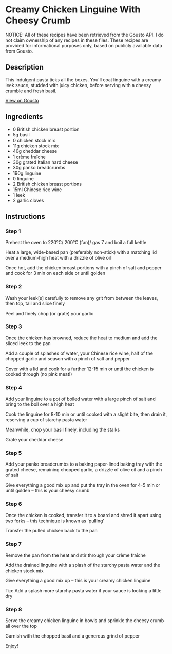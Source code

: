 # Creamy Chicken Linguine With Cheesy Crumb

NOTICE: All of these recipes have been retrieved from the Gousto API. I do not claim ownership of any recipes in these files. These recipes are provided for informational purposes only, based on publicly available data from Gousto.

## Description

This indulgent pasta ticks all the boxes. You'll coat linguine with a creamy leek sauce, studded with juicy chicken, before serving with a cheesy crumble and fresh basil. 

[View on Gousto](https://www.gousto.co.uk/recipes/cookbook/creamy-lemon-chicken-linguine-with-cheesy-crumble)

## Ingredients

- 0 British chicken breast portion
- 5g basil
- 0 chicken stock mix
- 11g chicken stock mix
- 40g cheddar cheese
- 1 crème fraîche
- 30g grated Italian hard cheese
- 30g panko breadcrumbs
- 190g linguine 
- 0 linguine
- 2 British chicken breast portions
- 15ml Chinese rice wine
- 1 leek
- 2 garlic cloves

## Instructions


### Step 1

Preheat the oven to 220°C/ 200°C (fan)/ gas 7 and boil a full kettle

Heat a large, wide-based pan (preferably non-stick) with a matching lid over a medium-high heat with a drizzle of olive oil

Once hot, add the chicken breast portions with a pinch of salt and pepper and cook for 3 min on each side or until golden


### Step 2

Wash your leek[s] carefully to remove any grit from between the leaves, then top, tail and slice finely

Peel and finely chop (or grate) your garlic


### Step 3

Once the chicken has browned, reduce the heat to medium and add the sliced leek to the pan

Add a couple of splashes of water, your Chinese rice wine, half of the chopped garlic and season with a pinch of salt and pepper

Cover with a lid and cook for a further 12-15 min or until the chicken is cooked through (no pink meat!)


### Step 4

Add your linguine to a pot of boiled water with a large pinch of salt and bring to the boil over a high heat

Cook the linguine for 8-10 min or until cooked with a slight bite, then drain it, reserving a cup of starchy pasta water

Meanwhile, chop your basil finely, including the stalks

Grate your cheddar cheese


### Step 5

Add your panko breadcrumbs to a baking paper-lined baking tray with the grated cheese, remaining chopped garlic, a drizzle of olive oil and a pinch of salt

Give everything a good mix up and put the tray in the oven for 4-5 min or until golden – this is your cheesy crumb


### Step 6

Once the chicken is cooked, transfer it to a board and shred it apart using two forks – this technique is known as 'pulling'

Transfer the pulled chicken back to the pan


### Step 7

Remove the pan from the heat and stir through your crème fraîche

Add the drained linguine with a splash of the starchy pasta water and the chicken stock mix

Give everything a good mix up – this is your creamy chicken linguine

Tip: Add a splash more starchy pasta water if your sauce is looking a little dry

### Step 8

Serve the creamy chicken linguine in bowls and sprinkle the cheesy crumb all over the top

Garnish with the chopped basil and a generous grind of pepper

Enjoy!


